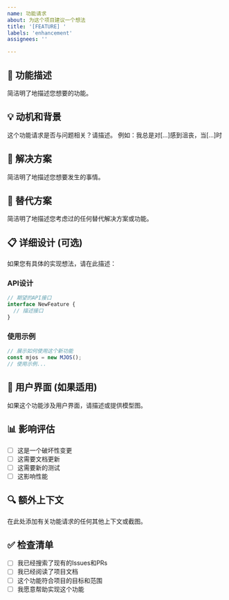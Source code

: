 ```yaml
---
name: 功能请求
about: 为这个项目建议一个想法
title: '[FEATURE] '
labels: 'enhancement'
assignees: ''

---
```


## 🚀 功能描述
简洁明了地描述您想要的功能。

## 💡 动机和背景
这个功能请求是否与问题相关？请描述。
例如：我总是对[...]感到沮丧，当[...]时

## 🎯 解决方案
简洁明了地描述您想要发生的事情。

## 🔄 替代方案
简洁明了地描述您考虑过的任何替代解决方案或功能。

## 📋 详细设计 (可选)
如果您有具体的实现想法，请在此描述：

### API设计
```typescript
// 期望的API接口
interface NewFeature {
  // 描述接口
}
```

### 使用示例
```javascript
// 展示如何使用这个新功能
const mjos = new MJOS();
// 使用示例...
```

## 🎨 用户界面 (如果适用)
如果这个功能涉及用户界面，请描述或提供模型图。

## 📊 影响评估
- [ ] 这是一个破坏性变更
- [ ] 这需要文档更新
- [ ] 这需要新的测试
- [ ] 这影响性能

## 🔍 额外上下文
在此处添加有关功能请求的任何其他上下文或截图。

## ✅ 检查清单
- [ ] 我已经搜索了现有的Issues和PRs
- [ ] 我已经阅读了项目文档
- [ ] 这个功能符合项目的目标和范围
- [ ] 我愿意帮助实现这个功能
